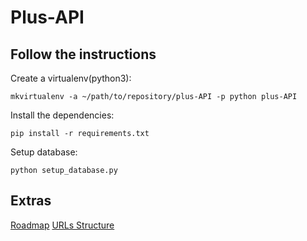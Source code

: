 # Plus-API

## Follow the instructions

Create a virtualenv(python3):

    mkvirtualenv -a ~/path/to/repository/plus-API -p python plus-API

Install the dependencies:

    pip install -r requirements.txt

Setup database:

    python setup_database.py

## Extras

[Roadmap](https://github.com/quatroka/dress-go-challenge/blob/master/plus-API/roadmap.md)
[URLs Structure](https://github.com/quatroka/dress-go-challenge/blob/master/plus-API/urls_structure.md)
